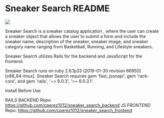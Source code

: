 # Sneaker Search README

![](SneakerSearch.gif)

Sneaker Search is a sneaker catalog application , where the user can create a sneaker object that allows the user to submit a form and include the sneaker name, description of the sneaker, sneaker image, and sneaker category name ranging from Basketball, Running, and Lifestyle sneakers.

Sneaker Search utilizes Rails for the backend and JavaScript for the frontend.

Sneaker Search runs on ruby 2.6.1p33 (2019-01-30 revision 66950) [x86_64-linux]. Sneaker Search requires gem 'fast_jsonapi', gem 'rack-cors', and gem 'rails', '~> 6.0.3', '>= 6.0.3.1'. 

Install Before Use

RAILS BACKEND Repo: https://github.com/cperez1012/sneaker_search_backend
JS FRONTEND Repo: https://github.com/cperez1012/sneaker_search_frontend


